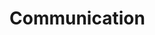# Communication

<!-- Lo que se espera de esta sección:
- Tenemos 2 canales principales
    - Slack channel de DO, y de SUI
    - Lista de distribución de email [designops@adevinta.com](res) -->